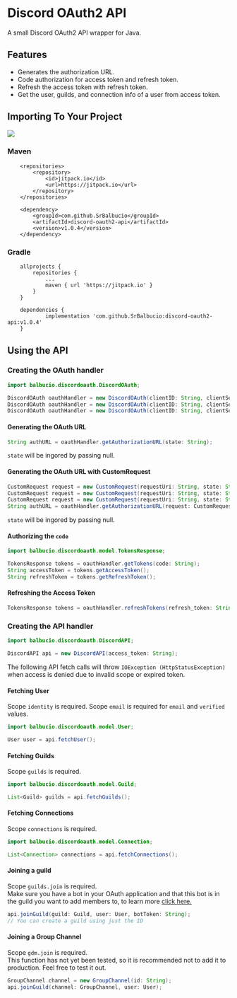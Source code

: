 # Discord OAuth2 API
A small Discord OAuth2 API wrapper for Java.

## Features
* Generates the authorization URL.
* Code authorization for access token and refresh token.
* Refresh the access token with refresh token.
* Get the user, guilds, and connection info of a user from access token.

## Importing To Your Project
[![](https://jitpack.io/v/SrBalbucio/discord-oauth2-api.svg)](https://jitpack.io/#SrBalbucio/discord-oauth2-api)

### Maven
```
	<repositories>
		<repository>
		    <id>jitpack.io</id>
		    <url>https://jitpack.io</url>
		</repository>
	</repositories>
```
```
	<dependency>
	    <groupId>com.github.SrBalbucio</groupId>
	    <artifactId>discord-oauth2-api</artifactId>
	    <version>v1.0.4</version>
	</dependency>
```

### Gradle
```
	allprojects {
		repositories {
			...
			maven { url 'https://jitpack.io' }
		}
	}
```
```
	dependencies {
	        implementation 'com.github.SrBalbucio:discord-oauth2-api:v1.0.4'
	}
```

## Using the API
### Creating the OAuth handler
```java
import balbucio.discordoauth.DiscordOAuth;

DiscordOAuth oauthHandler = new DiscordOAuth(clientID: String, clientSecret: String, redirectUri: String, scope: String[]);
DiscordOAuth oauthHandler = new DiscordOAuth(clientID: String, clientSecret: String, redirectUri: String, scope: List<String>);
DiscordOAuth oauthHandler = new DiscordOAuth(clientID: String, clientSecret: String, redirectUri: String, scope: SupportedScopes[]);
```

#### Generating the OAuth URL
```java
String authURL = oauthHandler.getAuthorizationURL(state: String);
```
`state` will be ingored by passing null.

#### Generating the OAuth URL with CustomRequest
```java
CustomRequest request = new CustomRequest(requestUri: String, state: String, scope: String[]);
CustomRequest request = new CustomRequest(requestUri: String, state: String, scope: List<String>);
CustomRequest request = new CustomRequest(requestUri: String, state: String, scope: SupportedScopes[]);
String authURL = oauthHandler.getAuthorizationURL(request: CustomRequest);
```
`state` will be ingored by passing null.

#### Authorizing the `code`
```java
import balbucio.discordoauth.model.TokensResponse;

TokensResponse tokens = oauthHandler.getTokens(code: String);
String accessToken = tokens.getAccessToken();
String refreshToken = tokens.getRefreshToken();
```

#### Refreshing the Access Token
```java
TokensResponse tokens = oauthHandler.refreshTokens(refresh_token: String);
```

### Creating the API handler
```java
import balbucio.discordoauth.DiscordAPI;

DiscordAPI api = new DiscordAPI(access_token: String);
```

The following API fetch calls will throw `IOException (HttpStatusException)` when access is denied due to invalid scope or expired token.

#### Fetching User
Scope `identity` is required.
Scope `email` is required for `email` and `verified` values.
```java
import balbucio.discordoauth.model.User;

User user = api.fetchUser();
```

#### Fetching Guilds
Scope `guilds` is required.
```java
import balbucio.discordoauth.model.Guild;

List<Guild> guilds = api.fetchGuilds();
```

#### Fetching Connections
Scope `connections` is required.
```java
import balbucio.discordoauth.model.Connection;

List<Connection> connections = api.fetchConnections();
```
#### Joining a guild
Scope `guilds.join` is required.<br>
Make sure you have a bot in your OAuth application and that this bot is in the guild you want to add members to, to learn more [click here.](https://discord.com/developers/docs/resources/guild#add-guild-member)
```java
api.joinGuild(guild: Guild, user: User, botToken: String);
// You can create a guild using just the ID
```
#### Joining a Group Channel
Scope `gdm.join` is required.<br>
This function has not yet been tested, so it is recommended not to add it to production. Feel free to test it out.
```java
GroupChannel channel = new GroupChannel(id: String);
api.joinGuild(channel: GroupChannel, user: User);
```
